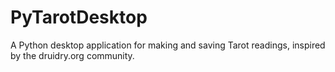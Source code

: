 # PyTarotDesktop
A Python desktop application for making and saving Tarot readings, inspired by the druidry.org community.
